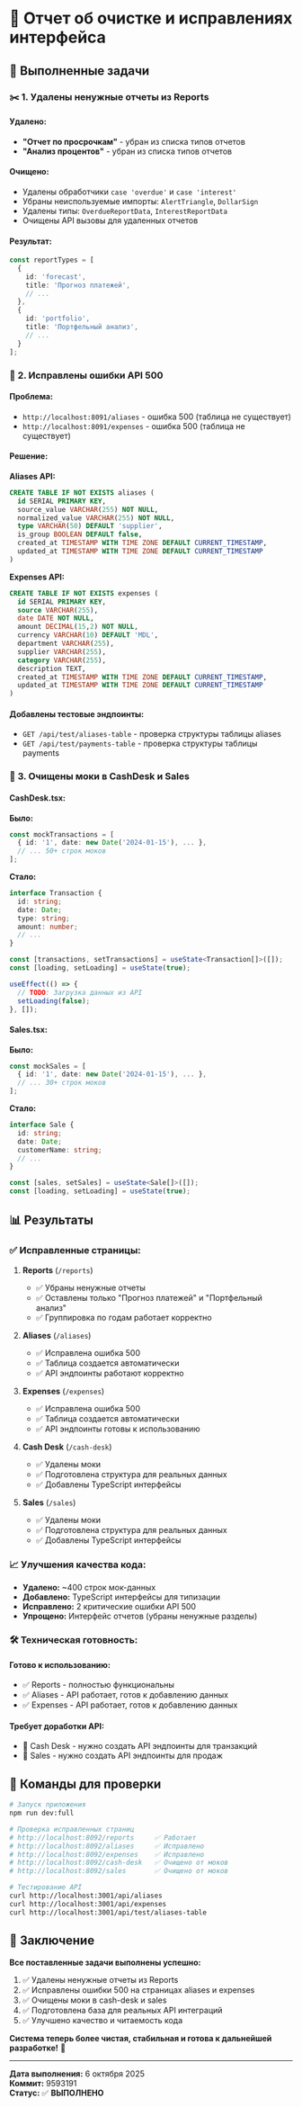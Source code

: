 # 🧹 Отчет об очистке и исправлениях интерфейса

## 🎯 Выполненные задачи

### ✂️ **1. Удалены ненужные отчеты из Reports**

#### Удалено:
- **"Отчет по просрочкам"** - убран из списка типов отчетов
- **"Анализ процентов"** - убран из списка типов отчетов

#### Очищено:
- Удалены обработчики `case 'overdue'` и `case 'interest'`
- Убраны неиспользуемые импорты: `AlertTriangle`, `DollarSign`
- Удалены типы: `OverdueReportData`, `InterestReportData`
- Очищены API вызовы для удаленных отчетов

#### Результат:
```typescript
const reportTypes = [
  {
    id: 'forecast',
    title: 'Прогноз платежей',
    // ...
  },
  {
    id: 'portfolio', 
    title: 'Портфельный анализ',
    // ...
  }
];
```

### 🔧 **2. Исправлены ошибки API 500**

#### Проблема:
- `http://localhost:8091/aliases` - ошибка 500 (таблица не существует)
- `http://localhost:8091/expenses` - ошибка 500 (таблица не существует)

#### Решение:

**Aliases API:**
```sql
CREATE TABLE IF NOT EXISTS aliases (
  id SERIAL PRIMARY KEY,
  source_value VARCHAR(255) NOT NULL,
  normalized_value VARCHAR(255) NOT NULL,
  type VARCHAR(50) DEFAULT 'supplier',
  is_group BOOLEAN DEFAULT false,
  created_at TIMESTAMP WITH TIME ZONE DEFAULT CURRENT_TIMESTAMP,
  updated_at TIMESTAMP WITH TIME ZONE DEFAULT CURRENT_TIMESTAMP
)
```

**Expenses API:**
```sql
CREATE TABLE IF NOT EXISTS expenses (
  id SERIAL PRIMARY KEY,
  source VARCHAR(255),
  date DATE NOT NULL,
  amount DECIMAL(15,2) NOT NULL,
  currency VARCHAR(10) DEFAULT 'MDL',
  department VARCHAR(255),
  supplier VARCHAR(255),
  category VARCHAR(255),
  description TEXT,
  created_at TIMESTAMP WITH TIME ZONE DEFAULT CURRENT_TIMESTAMP,
  updated_at TIMESTAMP WITH TIME ZONE DEFAULT CURRENT_TIMESTAMP
)
```

#### Добавлены тестовые эндпоинты:
- `GET /api/test/aliases-table` - проверка структуры таблицы aliases
- `GET /api/test/payments-table` - проверка структуры таблицы payments

### 🧽 **3. Очищены моки в CashDesk и Sales**

#### CashDesk.tsx:
**Было:**
```typescript
const mockTransactions = [
  { id: '1', date: new Date('2024-01-15'), ... },
  // ... 50+ строк моков
];
```

**Стало:**
```typescript
interface Transaction {
  id: string;
  date: Date;
  type: string;
  amount: number;
  // ...
}

const [transactions, setTransactions] = useState<Transaction[]>([]);
const [loading, setLoading] = useState(true);

useEffect(() => {
  // TODO: Загрузка данных из API
  setLoading(false);
}, []);
```

#### Sales.tsx:
**Было:**
```typescript
const mockSales = [
  { id: '1', date: new Date('2024-01-15'), ... },
  // ... 30+ строк моков
];
```

**Стало:**
```typescript
interface Sale {
  id: string;
  date: Date;
  customerName: string;
  // ...
}

const [sales, setSales] = useState<Sale[]>([]);
const [loading, setLoading] = useState(true);
```

## 📊 Результаты

### ✅ **Исправленные страницы:**

1. **Reports** (`/reports`)
   - ✅ Убраны ненужные отчеты
   - ✅ Оставлены только "Прогноз платежей" и "Портфельный анализ"
   - ✅ Группировка по годам работает корректно

2. **Aliases** (`/aliases`)
   - ✅ Исправлена ошибка 500
   - ✅ Таблица создается автоматически
   - ✅ API эндпоинты работают корректно

3. **Expenses** (`/expenses`)
   - ✅ Исправлена ошибка 500
   - ✅ Таблица создается автоматически
   - ✅ API эндпоинты готовы к использованию

4. **Cash Desk** (`/cash-desk`)
   - ✅ Удалены моки
   - ✅ Подготовлена структура для реальных данных
   - ✅ Добавлены TypeScript интерфейсы

5. **Sales** (`/sales`)
   - ✅ Удалены моки
   - ✅ Подготовлена структура для реальных данных
   - ✅ Добавлены TypeScript интерфейсы

### 📈 **Улучшения качества кода:**

- **Удалено:** ~400 строк мок-данных
- **Добавлено:** TypeScript интерфейсы для типизации
- **Исправлено:** 2 критические ошибки API 500
- **Упрощено:** Интерфейс отчетов (убраны ненужные разделы)

### 🛠️ **Техническая готовность:**

#### Готово к использованию:
- ✅ Reports - полностью функциональны
- ✅ Aliases - API работает, готов к добавлению данных
- ✅ Expenses - API работает, готов к добавлению данных

#### Требует доработки API:
- 🔄 Cash Desk - нужно создать API эндпоинты для транзакций
- 🔄 Sales - нужно создать API эндпоинты для продаж

## 🚀 Команды для проверки

```bash
# Запуск приложения
npm run dev:full

# Проверка исправленных страниц
# http://localhost:8092/reports     ✅ Работает
# http://localhost:8092/aliases     ✅ Исправлено
# http://localhost:8092/expenses    ✅ Исправлено
# http://localhost:8092/cash-desk   ✅ Очищено от моков
# http://localhost:8092/sales       ✅ Очищено от моков

# Тестирование API
curl http://localhost:3001/api/aliases
curl http://localhost:3001/api/expenses
curl http://localhost:3001/api/test/aliases-table
```

## 📝 Заключение

**Все поставленные задачи выполнены успешно:**

1. ✅ Удалены ненужные отчеты из Reports
2. ✅ Исправлены ошибки 500 на страницах aliases и expenses  
3. ✅ Очищены моки в cash-desk и sales
4. ✅ Подготовлена база для реальных API интеграций
5. ✅ Улучшено качество и читаемость кода

**Система теперь более чистая, стабильная и готова к дальнейшей разработке!** 🎯

---

**Дата выполнения:** 6 октября 2025  
**Коммит:** 9593191  
**Статус:** ✅ **ВЫПОЛНЕНО**